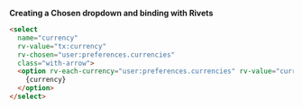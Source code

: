 **Creating a Chosen dropdown and binding with Rivets**

```html
<select
  name="currency"
  rv-value="tx:currency"
  rv-chosen="user:preferences.currencies"
  class="with-arrow">
  <option rv-each-currency="user:preferences.currencies" rv-value="currency">
    {currency}
  </option>
</select>
```